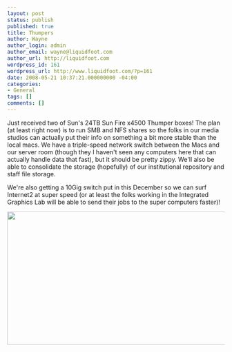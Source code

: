 ```yaml
---
layout: post
status: publish
published: true
title: Thumpers
author: Wayne
author_login: admin
author_email: wayne@liquidfoot.com
author_url: http://liquidfoot.com
wordpress_id: 161
wordpress_url: http://www.liquidfoot.com/?p=161
date: 2008-05-21 10:37:21.000000000 -04:00
categories:
- General
tags: []
comments: []
---
```

Just received two of Sun's 24TB Sun Fire x4500 Thumper boxes! The plan (at least right now) is to run SMB and NFS shares so the folks in our media studios can actually put their info on something a bit more stable than the local macs. We have a triple-speed network switch between the Macs and our server room (though they I haven't seen any computers here that can actually handle data that fast), but it should be pretty zippy. We'll also be able to consolidate the storage (hopefully) of our institutional repository and staff file storage.

We're also getting a 10Gig switch put in this December so we can surf Internet2 at super speed (or at least the folks working in the Integrated Graphics Lab will be able to send their jobs to the super computers faster)!

<img title="Sun x4500" src="http://www.sun.com/images/k3/k3_sunfirex4500_1.jpg" alt="" width="520" height="309" />
